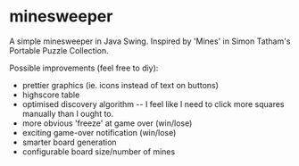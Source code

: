 # minesweeper
A simple minesweeper in Java Swing. Inspired by 'Mines' in Simon Tatham's Portable Puzzle Collection.

Possible improvements (feel free to diy):
* prettier graphics (ie. icons instead of text on buttons)
* highscore table
* optimised discovery algorithm -- I feel like I need to click more squares manually than I ought to.
* more obvious 'freeze' at game over (win/lose)
* exciting game-over notification (win/lose)
* smarter board generation
* configurable board size/number of mines
